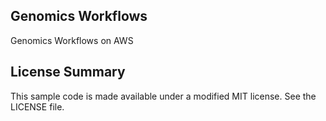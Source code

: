 ## Genomics Workflows

Genomics Workflows on AWS

## License Summary

This sample code is made available under a modified MIT license. See the LICENSE file.
